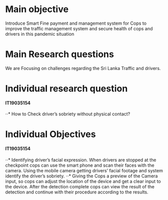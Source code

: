 # Main objective

Introduce Smart Fine payment and management system for Cops to improve the traffic management system and secure health of cops and drivers in this pandemic situation

# Main Research questions

We are Focusing on challenges regarding the Sri Lanka Traffic and drivers. 

# Individual research question

#### IT19035154
⋅⋅* How to Check driver’s sobriety without physical contact?


# Individual Objectives

#### IT19035154
⋅⋅*	Identifying driver’s facial expression. When drivers are stopped at the checkpoint cops can use the smart phone and scan their faces with the camera. Using the mobile camera getting drivers’ facial footage and system identify the driver’s sobriety.
⋅⋅*	Giving the Cops a preview of the Camera input, so cops can adjust the location of the device and get a clear input to the device. After the detection complete cops can view the result of the detection and continue with their procedure according to the results.

